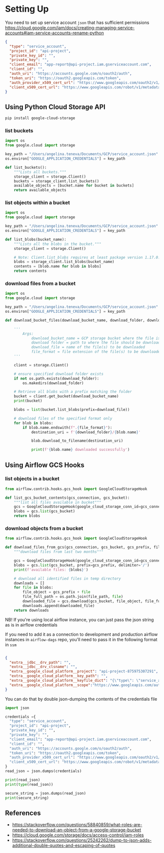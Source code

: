 
# Setting Up

You need to set up service account `json` that has sufficient permissions
https://cloud.google.com/iam/docs/creating-managing-service-accounts#iam-service-accounts-rename-python

```json
{
  "type": "service_account",
  "project_id": "api-project",
  "private_key_id": "",
  "private_key": "",
  "client_email": "app-report@api-project.iam.gserviceaccount.com",
  "client_id": "",
  "auth_uri": "https://accounts.google.com/o/oauth2/auth",
  "token_uri": "https://oauth2.googleapis.com/token",
  "auth_provider_x509_cert_url": "https://www.googleapis.com/oauth2/v1/certs",
  "client_x509_cert_url": "https://www.googleapis.com/robot/v1/metadata/x509/app-report%40api-project.iam.gserviceaccount.com"
}
```

## Using Python Cloud Storage API

```bash
pip install google-cloud-storage
```

### list buckets

```python
import os
from google.cloud import storage

key_path = "/Users/angelina.teneva/Documents/GCP/service_account.json"
os.environ["GOOGLE_APPLICATION_CREDENTIALS"] = key_path

def list_buckets():
    """Lists all buckets."""
    storage_client = storage.Client()
    buckets = storage_client.list_buckets()
    available_objects = [bucket.name for bucket in buckets]
    return available_objects
```

### list objects within a bucket
```python
import os
from google.cloud import storage

key_path = "/Users/angelina.teneva/Documents/GCP/service_account.json"
os.environ["GOOGLE_APPLICATION_CREDENTIALS"] = key_path

def list_blobs(bucket_name):
    """Lists all the blobs in the bucket."""
    storage_client = storage.Client()

    # Note: Client.list_blobs requires at least package version 1.17.0.
    blobs = storage_client.list_blobs(bucket_name)
    contents = [blob.name for blob in blobs]
    return contents
```

### download files from a bucket

```python
import os
from google.cloud import storage

key_path = "/Users/angelina.teneva/Documents/GCP/service_account.json"
os.environ["GOOGLE_APPLICATION_CREDENTIALS"] = key_path

def download_bucket_files(download_bucket_name, download_folder, download_file, file_format):

    '''
        Args:
            download_bucket_name = GCP storage bucket where the file is located
            download folder = path to where the file should be downloaded
            download_file = name of the file(s) to be downloaded
            file_format = file extension of the file(s) to be downloaded
    '''

    client = storage.Client()

    # ensure specified download folder exists
    if not os.path.exists(download_folder):
        os.makedirs(download_folder)

    # Retrieve all blobs with a prefix matching the folder
    bucket = client.get_bucket(download_bucket_name)
    print(bucket)

    blobs = list(bucket.list_blobs(prefix=download_file))

    # download files of the specified format only
    for blob in blobs:
        if blob.name.endswith(f".{file_format}"):
            destination_uri = f'{download_folder}/{blob.name}'

            blob.download_to_filename(destination_uri)

            print(f'{blob.name} downloaded successfully')
```

## Using Airflow GCS Hooks

### list objects in a bucket
```python
from airflow.contrib.hooks.gcs_hook import GoogleCloudStorageHook

def list_gcs_bucket_contents(gcs_connection, gcs_bucket):
    """list all files available in bucket"""
    gcs = GoogleCloudStorageHook(google_cloud_storage_conn_id=gcs_connection)
    blobs = gcs.list(gcs_bucket)
    return blobs
```

### download objects from a bucket
```python
from airflow.contrib.hooks.gcs_hook import GoogleCloudStorageHook

def download_files_from_gcs(gcs_connection, gcs_bucket, gcs_prefix, file_path, **context):
    """download files from last two months"""

    gcs = GoogleCloudStorageHook(google_cloud_storage_conn_id=gcs_connection)
    blobs = gcs.list(gcs_bucket, prefix=gcs_prefix, delimiter='/')
    print(f'available files: {blobs}')

    # download all identified files in temp directory
    downloads = []
    for file in blobs:
        file_object = gcs_prefix + file
        file_full_path = os.path.join(file_path, file)
        downloaded_file = gcs.download(gcs_bucket, file_object, file_full_path)
        downloads.append(downloaded_file)
    return downloads
```

NB! If you're using local airflow instance, you can just pass the json string as is in airflow credentials

If you need to add it as a connection to development and production airflow instances in `airflow-dags` repo, 
you'll need to pass it in the following format in `ssm`

```json

{
  "extra__jdbc__drv_path": "",
  "extra__jdbc__drv_clsname": "",
  "extra__google_cloud_platform__project": "api-project-875975307291",
  "extra__google_cloud_platform__key_path": "",
  "extra__google_cloud_platform__keyfile_dict": "{\"type\": \"service_account\", \"project_id\": \"api-project-875975307291\", \"private_key_id\": \"c1d5fe1b89ee0816a102d36fe7b15ba10f3f608a\", \"private_key\": \"\", \"client_email\": \"app-report@api-project.iam.gserviceaccount.com\", \"client_id\": \"\", \"auth_uri\": \"https://accounts.google.com/o/oauth2/auth\", \"token_uri\": \"https://oauth2.googleapis.com/token\", \"auth_provider_x509_cert_url\": \"https://www.googleapis.com/oauth2/v1/certs\", \"client_x509_cert_url\": \"https://www.googleapis.com/robot/v1/metadata/x509/app-reviews-report%40api-project.iam.gserviceaccount.com\"}",
  "extra__google_cloud_platform__scope":"https://www.googleapis.com/auth/cloud-platform"
}
```

You can do that by double json-dumping the contents of the credentials file

```python
import json

credentials ={
  "type": "service_account",
  "project_id": "api-project",
  "private_key_id": "",
  "private_key": "",
  "client_email": "app-report@api-project.iam.gserviceaccount.com",
  "client_id": "",
  "auth_uri": "https://accounts.google.com/o/oauth2/auth",
  "token_uri": "https://oauth2.googleapis.com/token",
  "auth_provider_x509_cert_url": "https://www.googleapis.com/oauth2/v1/certs",
  "client_x509_cert_url": "https://www.googleapis.com/robot/v1/metadata/x509/app-report%40api-project.iam.gserviceaccount.com"
}
read_json = json.dumps(credentials)

print(read_json)
print(type(read_json))

secure_string = json.dumps(read_json)
print(secure_string)
```


## References
* https://stackoverflow.com/questions/58840859/what-roles-are-needed-to-download-an-object-from-a-google-storage-bucket
* https://cloud.google.com/storage/docs/access-control/iam-roles
* https://stackoverflow.com/questions/25242262/dump-to-json-adds-additional-double-quotes-and-escaping-of-quotes